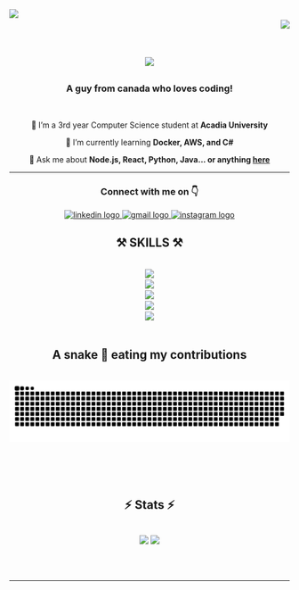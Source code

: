 <img src="https://user-images.githubusercontent.com/74038190/225813708-98b745f2-7d22-48cf-9150-083f1b00d6c9.gif"/>
    <div><img align="right" src="https://visitor-badge.laobi.icu/badge?page_id=shahbaz-athwal.shahbaz-athwal" /></div>
<br/>
<h1 align="center">
    <img src="https://readme-typing-svg.herokuapp.com/?font=Play&size=45&center=true&vCenter=true&width=500&height=70&duration=3000&lines=Hi+There!+👋;+I'm+Shahbaz+Singh!;" />
</h1>

<h3 align="center">A guy from canada who loves coding!</h3>

<br/>

<div align="center">
 
 🔭 I’m a 3rd year Computer Science student at **Acadia University**
 
 🌱 I’m currently learning **Docker, AWS, and C#**

 💬 Ask me about **Node.js, React, Python, Java... or anything [here](https://github.com/shahbaz-athwal/shahbaz-athwal/issues)**
<hr/>

 </div>
 <h3 align="center" >Connect with me on 👇</h3>
<div align="center">
  <a href="https://www.linkedin.com/in/shahbaz-athwal/" target="_blank">
    <img src="https://raw.githubusercontent.com/maurodesouza/profile-readme-generator/master/src/assets/icons/social/linkedin/default.svg" width="52" height="40" alt="linkedin logo"  />
  </a>
  <a href="mailto:shahbazathwal2107@gmail.com" target="_blank">
    <img src="https://raw.githubusercontent.com/maurodesouza/profile-readme-generator/master/src/assets/icons/social/gmail/default.svg" width="52" height="40" alt="gmail logo"  />
  </a>
  <a href="https://www.instagram.com/shahbaz_athwal/" target="_blank">
    <img src="https://raw.githubusercontent.com/maurodesouza/profile-readme-generator/master/src/assets/icons/social/instagram/default.svg" width="52" height="40" alt="instagram logo"  />
  </a>

</div>

 
<h2 align="center">⚒️ SKILLS ⚒️</h2>
<br/>
<div align="center">
    <img src="https://skillicons.dev/icons?i=react,express,nodejs" />
</div>
<div align="center">
    <img src="https://skillicons.dev/icons?i=aws,git,docker,nextjs,typescript" />
</div>
<div align="center">
    <img src="https://skillicons.dev/icons?i=r,javascript,html,tailwind,css,postgresql" />
</div>
<div align="center">
    <img src="https://skillicons.dev/icons?i=ubuntu,postman,prisma,mongodb" />
</div>
<div align="center">
    <img src="https://skillicons.dev/icons?i=mysql,azure,cloudflare" />
</div>

<br/>

<div align="center">
  <h2>A snake 🐍 eating my contributions </h2>
  <br>
  <img alt="snake eating my contributions" src="https://raw.githubusercontent.com/shahbaz-athwal/shahbaz-athwal/output/snake.svg" alt="Snake animation" />
  
  <br/><br/><br/>
</div>



<h2 align="center">⚡ Stats ⚡</h2>
<br>
<div align=center>
  <img width=390 src="https://github-readme-streak-stats.herokuapp.com/?user=shahbaz-athwal&theme=tokyonight&hide_border=true" />
  <img width=390 src="https://github-readme-stats.vercel.app/api?username=shahbaz-athwal&theme=tokyonight&show_icons=true&hide_border=true&count_private=true"/>
  <br/>
 
</div>

<br/><br/>

<hr/>


